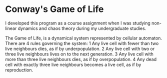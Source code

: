 # Conway's Game of Life

I developed this program as a course assignment when I was studying non-linear dynamics and chaos theory during my undergraduate studies.

The Game of Life, is a dynamical system represented by cellular automaton. There are 4 rules governing the system:
1 Any live cell with fewer than two live neighbours dies, as if by underpopulation.
2 Any live cell with two or three live neighbours lives on to the next generation.
3 Any live cell with more than three live neighbours dies, as if by overpopulation.
4 Any dead cell with exactly three live neighbours becomes a live cell, as if by reproduction.
